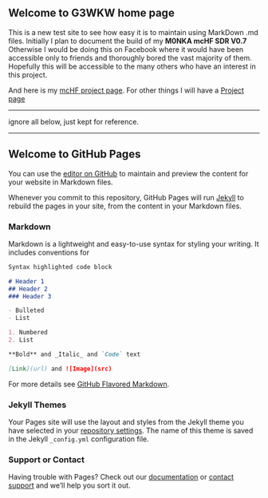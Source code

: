 ## Welcome to G3WKW home page

This is a new test site to see how easy it is to maintain using MarkDown .md files. 
lnitially I plan to document the build of my **M0NKA mcHF SDR V0.7**
Otherwise I would be doing this on Facebook where it would have been accessible only to friends and thoroughly bored the vast majority of them. Hopefully this will be accessible to the many others who have an interest in this project.


And here is my [mcHF project page](mcHF.md).
For other things I will have a [Project page](projects.md)





___
ignore all below, just kept for reference.
___



## Welcome to GitHub Pages

You can use the [editor on GitHub](https://github.com/G3WKW/G3WKW.github.io/edit/master/index.md) to maintain and preview the content for your website in Markdown files.


Whenever you commit to this repository, GitHub Pages will run [Jekyll](https://jekyllrb.com/) to rebuild the pages in your site, from the content in your Markdown files.

### Markdown

Markdown is a lightweight and easy-to-use syntax for styling your writing. It includes conventions for

```markdown
Syntax highlighted code block

# Header 1
## Header 2
### Header 3

- Bulleted
- List

1. Numbered
2. List

**Bold** and _Italic_ and `Code` text

[Link](url) and ![Image](src)
```

For more details see [GitHub Flavored Markdown](https://guides.github.com/features/mastering-markdown/).

### Jekyll Themes

Your Pages site will use the layout and styles from the Jekyll theme you have selected in your [repository settings](https://github.com/G3WKW/G3WKW.github.io/settings). The name of this theme is saved in the Jekyll `_config.yml` configuration file.

### Support or Contact

Having trouble with Pages? Check out our [documentation](https://help.github.com/categories/github-pages-basics/) or [contact support](https://github.com/contact) and we’ll help you sort it out.
